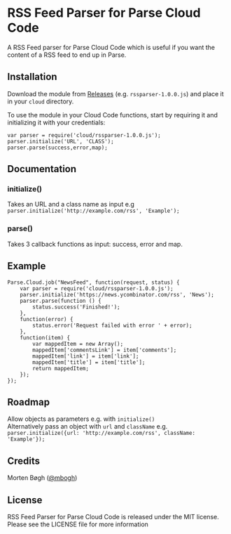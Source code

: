RSS Feed Parser for Parse Cloud Code
================

A RSS Feed parser for Parse Cloud Code which is useful if you want the content of a RSS feed to end up in Parse.

Installation
------------

Download the module from [Releases](https://github.com/mbogh/rss-parse-module/releases) (e.g. `rssparser-1.0.0.js`) and place it in your `cloud` directory.

To use the module in your Cloud Code functions, start by requiring it and initializing it with your credentials:

```
var parser = require('cloud/rssparser-1.0.0.js');
parser.initialize('URL', 'CLASS');
parser.parse(success,error,map);
```

Documentation
-------------

### initialize()
Takes an URL and a class name as input e.g `parser.initialize('http://example.com/rss', 'Example');`  

### parse()
Takes 3 callback functions as input: success, error and map.

Example
-------

```
Parse.Cloud.job("NewsFeed", function(request, status) {
    var parser = require('cloud/rssparser-1.0.0.js');
    parser.initialize('https://news.ycombinator.com/rss', 'News');
    parser.parse(function () {
        status.success('Finished!');
    },
    function(error) {
        status.error('Request failed with error ' + error);
    },
    function(item) {
        var mappedItem = new Array();
        mappedItem['commentsLink'] = item['comments'];
        mappedItem['link'] = item['link'];
        mappedItem['title'] = item['title'];
        return mappedItem;
    });
});
```

Roadmap
-------

Allow objects as parameters e.g. with `initialize()`  
Alternatively pass an object with `url` and `className` e.g. `parser.initialize({url: 'http://example.com/rss', className: 'Example'});`

Credits
-------
Morten Bøgh ([@mbogh](http://twitter.com/mbogh))

License
-------
RSS Feed Parser for Parse Cloud Code is released under the MIT license. Please see the LICENSE file for more information
